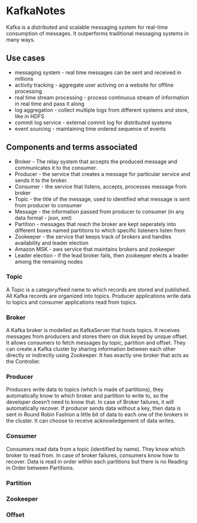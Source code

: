 # KafkaNotes

Kafka is a distributed and scalable messaging system for real-time consumption of messages. It outperforms traditional messaging systems in many ways.

## Use cases
* messaging system - real time messages can be sent and received in millions
* activity tracking - aggregate user activing on a website for offline processing
* real time stream processing - process continuous stream of information in real time and pass it along
* log aggregation - collect multiple logs from different systems and store, like in HDFS
* commit log service - external commit log for distributed systems
* event sourcing - maintaining time ordered sequence of events

## Components and terms associated
* Broker - The relay system that accepts the produced message and communicates it to the consumer.
* Producer - the service that creates a message for particular service and sends it to the broker.
* Consumer - the service that listens, accepts, processes message from broker
* Topic - the title of the message, used to identified what message is sent from producer to consumer
* Message - the information passed from producer to consumer (in any data format - json, xml)
* Partition - messages that reach the broker are kept seperately into different boxes named partitions to which specific listeners listen from
* Zookeeper - the service that keeps track of brokers and handles availability and leader election
* Amazon MSK - aws service that maintains brokers and zookeeper
* Leader election - if the lead broker fails, then zookeeper elects a leader among the remaining nodes

### Topic
A Topic is a category/feed name to which records are stored and published. All Kafka records are organized into topics. Producer applications write data to topics and consumer applications read from topics.

### Broker
A Kafka broker is modelled as KafkaServer that hosts topics. It receives messages from producers and stores them on disk keyed by unique offset.
It allows consumers to fetch messages by topic, partition and offset. They can create a Kafka cluster by sharing information between each other directly or indirectly using Zookeeper. It has exactly one broker that acts as the Controller.

### Producer
Producers write data to topics (which is made of partitions), they automatically know to which broker and partition to write to, so the developer doesn’t need to know that.
In case of Broker failures, it will automatically recover. If producer sends data without a key, then data is sent in Round Robin Fashion a little bit of data to each one of the brokers in the cluster. It can choose to receive acknowledgement of data writes.

### Consumer
Consumers read data from a topic (identified by name). They know which broker to read from. In case of broker failures, consumers know how to recover. Data is read in order within each partitions but there is no Reading in Order between Partitions.

### Partition

### Zookeeper

### Offset
